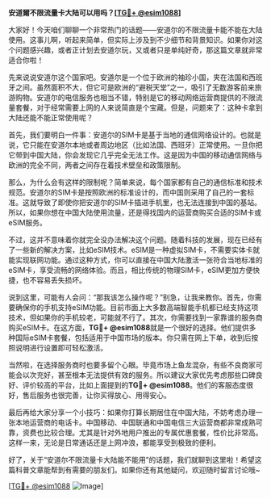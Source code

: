 **安道爾不限流量卡大陆可以用吗？[[TG💪+ @esim1088](https://t.me/s/esim1088)]**

大家好！今天咱们聊聊一个非常热门的话题——安道尔的不限流量卡能不能在大陆使用。这事儿啊，听起来简单，但实际上涉及到不少细节和背景知识。如果你对这个问题感兴趣，或者正计划去安道尔玩，又或者只是单纯好奇，那这篇文章就非常适合你啦！

先来说说安道尔这个国家吧。安道尔是一个位于欧洲的袖珍小国，夹在法国和西班牙之间。虽然面积不大，但它可是欧洲的“避税天堂”之一，吸引了无数游客前来旅游购物。安道尔的电信服务也相当不错，特别是它的移动网络运营商提供的不限流量套餐，对于经常需要上网的人来说简直是个宝藏。但是，问题来了：这种卡拿到大陆还能不能正常使用呢？

首先，我们要明白一件事：安道尔的SIM卡是基于当地的通信网络设计的。也就是说，它只能在安道尔本地或者周边地区（比如法国、西班牙）正常使用。一旦你把它带到中国大陆，你会发现它几乎完全无法工作。这是因为中国的移动通信网络与欧洲的完全不同，两者之间存在着技术壁垒和政策限制。

那么，为什么会有这样的限制呢？简单来说，每个国家都有自己的通信标准和技术规范。安道尔的SIM卡是按照欧洲的标准设计的，而中国则采用了自己的一套标准。这就导致了即使你把安道尔的SIM卡插进手机里，也无法连接到中国的基站。所以，如果你想在中国大陆使用流量，还是得找国内的运营商购买合适的SIM卡或eSIM服务。

不过，这并不意味着你就完全没办法解决这个问题。随着科技的发展，现在已经有了一些新的解决方案，比如eSIM技术。eSIM是一种虚拟SIM卡，不需要实体卡就能实现联网功能。通过这种方式，你可以直接在中国大陆激活一张符合当地标准的eSIM卡，享受流畅的网络体验。而且，相比传统的物理SIM卡，eSIM更加方便快捷，也不容易丢失损坏。

说到这里，可能有人会问：“那我该怎么操作呢？”别急，让我来教你。首先，你需要确保你的手机支持eSIM功能。目前市面上大多数高端智能手机都已经支持这项技术，但如果你的手机较老，可能就不行了。其次，你需要找到一家靠谱的服务商购买eSIM卡。在这方面，**TG💪+ @esim1088**就是一个很好的选择。他们提供多种国际eSIM卡套餐，包括适用于中国市场的版本。你只需在网上下单，收到后按照说明进行设置即可轻松激活。

当然啦，在选择服务商时也要多留个心眼。毕竟市场上鱼龙混杂，有些不良商家可能会以次充好，甚至根本无法提供有效的服务。所以建议大家优先考虑那些口碑良好、评价较高的平台，比如上面提到的**TG💪+ @esim1088**。他们的客服态度很好，售后服务也很完善，让你买得放心、用得安心。

最后再给大家分享一个小技巧：如果你打算长期居住在中国大陆，不妨考虑办理一张本地运营商的电话卡。中国移动、中国联通和中国电信三大运营商都非常成熟可靠，资费也比较合理。尤其是针对外地用户推出的专属优惠套餐，性价比非常高。这样一来，无论是日常通话还是上网冲浪，都能享受到极致的便利。

好了，关于“安道尔不限流量卡大陆能不能用”的话题，我们就聊到这里啦！希望这篇科普文章能帮到有需要的朋友们。如果你还有其他疑问，欢迎随时留言讨论哦~ 

[[TG💪+ @esim1088](https://t.me/s/esim1088) ![Image](https://i.postimg.cc/4NQfJmqS/Snipaste-2025-05-13-00-14-12.png)]